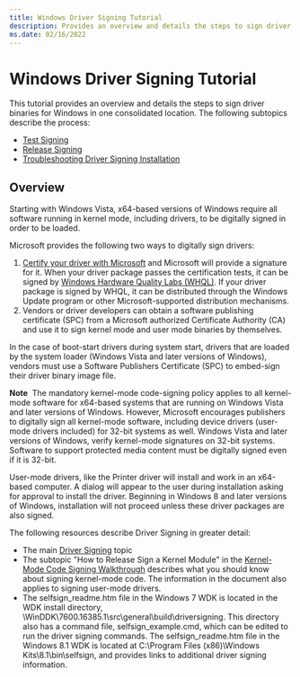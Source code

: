 ```yaml
---
title: Windows Driver Signing Tutorial
description: Provides an overview and details the steps to sign driver binaries for Windows
ms.date: 02/16/2022
---
```


# Windows Driver Signing Tutorial

This tutorial provides an overview and details the steps to sign driver binaries for Windows in one consolidated location. The following subtopics describe the process:

* [Test Signing](test-signing.md)
* [Release Signing](release-signing.md)
* [Troubleshooting Driver Signing Installation](troubleshooting-driver-signing-installation.md)

## Overview

Starting with Windows Vista, x64-based versions of Windows require all software running in kernel mode, including drivers, to be digitally signed in order to be loaded.

Microsoft provides the following two ways to digitally sign drivers:

1.  [Certify your driver with Microsoft](/windows-hardware/test/hlk/) and Microsoft will provide a signature for it. When your driver package passes the certification tests, it can be signed by [Windows Hardware Quality Labs (WHQL)](../dashboard/get-started-with-the-hardware-dashboard.md). If your driver package is signed by WHQL, it can be distributed through the Windows Update program or other Microsoft-supported distribution mechanisms.
2.  Vendors or driver developers can obtain a software publishing certificate (SPC) from a Microsoft authorized Certificate Authority (CA) and use it to sign kernel mode and user mode binaries by themselves.

In the case of boot-start drivers during system start, drivers that are loaded by the system loader (Windows Vista and later versions of Windows), vendors must use a Software Publishers Certificate (SPC) to embed-sign their driver binary image file.

**Note**  The mandatory kernel-mode code-signing policy applies to all kernel-mode software for x64-based systems that are running on Windows Vista and later versions of Windows. However, Microsoft encourages publishers to digitally sign all kernel-mode software, including device drivers (user-mode drivers included) for 32-bit systems as well. Windows Vista and later versions of Windows, verify kernel-mode signatures on 32-bit systems. Software to support protected media content must be digitally signed even if it is 32-bit.

User-mode drivers, like the Printer driver will install and work in an x64-based computer. A dialog will appear to the user during installation asking for approval to install the driver. Beginning in Windows 8 and later versions of Windows, installation will not proceed unless these driver packages are also signed.

The following resources describe Driver Signing in greater detail:

-   The main [Driver Signing](driver-signing.md) topic
-   The subtopic "How to Release Sign a Kernel Module" in the [Kernel-Mode Code Signing Walkthrough](/previous-versions/windows/hardware/design/dn653569(v=vs.85)) describes what you should know about signing kernel-mode code. The information in the document also applies to signing user-mode drivers.
-   The selfsign_readme.htm file in the Windows 7 WDK is located in the WDK install directory, \\WinDDK\\7600.16385.1\\src\\general\\build\\driversigning. This directory also has a command file, selfsign_example.cmd, which can be edited to run the driver signing commands. The selfsign_readme.htm file in the Windows 8.1 WDK is located at C:\\Program Files (x86)\\Windows Kits\\8.1\\bin\\selfsign, and provides links to additional driver signing information.

 

